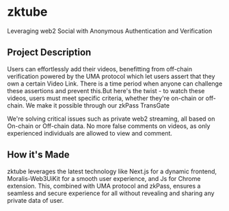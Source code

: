 # zktube
Leveraging web2 Social with Anonymous Authentication and Verification

## Project Description
Users can effortlessly add their videos, benefitting from off-chain verification powered by the UMA protocol which let users assert that they own a certain Video Link. There is a time period when anyone can challenge these assertions and prevent this.But here's the twist - to watch these videos, users must meet specific criteria, whether they're on-chain or off-chain. We make it possible through our zkPass TransGate

We're solving critical issues such as private web2 streaming, all based on On-chain or Off-chain data. No more false comments on videos, as only experienced individuals are allowed to view and comment.

## How it's Made
zktube leverages the latest technology like Next.js for a dynamic frontend, Moralis-Web3UiKit for a smooth user experience, and Js for Chrome extension. This, combined with UMA protocol and zkPass, ensures a seamless and secure experience for all without revealing and sharing any private data of user.

